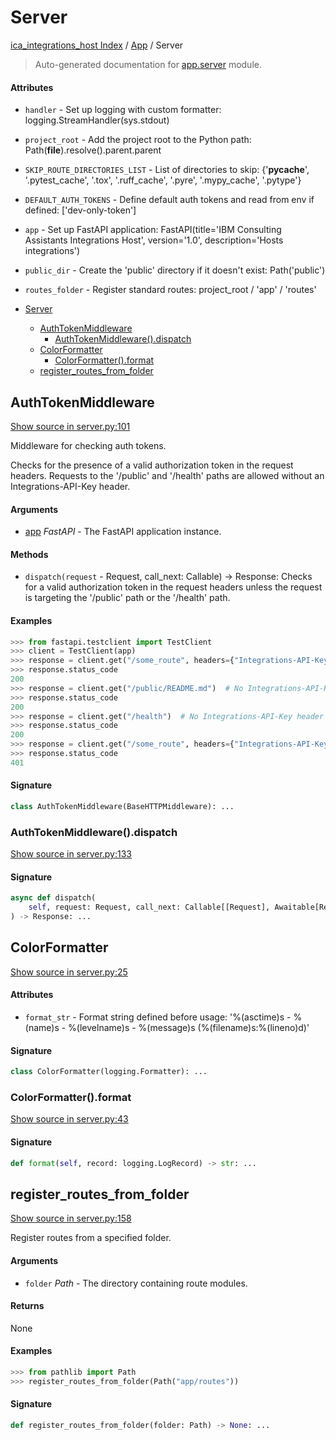# Server

[ica_integrations_host Index](../README.md#ica_integrations_host-index) / [App](./index.md#app) / Server

> Auto-generated documentation for [app.server](https://github.ibm.com/destiny/ica_integrations_host/blob/main/app/server.py) module.

#### Attributes

- `handler` - Set up logging with custom formatter: logging.StreamHandler(sys.stdout)

- `project_root` - Add the project root to the Python path: Path(__file__).resolve().parent.parent

- `SKIP_ROUTE_DIRECTORIES_LIST` - List of directories to skip: {'__pycache__', '.pytest_cache', '.tox', '.ruff_cache', '.pyre', '.mypy_cache', '.pytype'}

- `DEFAULT_AUTH_TOKENS` - Define default auth tokens and read from env if defined: ['dev-only-token']

- `app` - Set up FastAPI application: FastAPI(title='IBM Consulting Assistants Integrations Host', version='1.0', description='Hosts integrations')

- `public_dir` - Create the 'public' directory if it doesn't exist: Path('public')

- `routes_folder` - Register standard routes: project_root / 'app' / 'routes'


- [Server](#server)
  - [AuthTokenMiddleware](#authtokenmiddleware)
    - [AuthTokenMiddleware().dispatch](#authtokenmiddleware()dispatch)
  - [ColorFormatter](#colorformatter)
    - [ColorFormatter().format](#colorformatter()format)
  - [register_routes_from_folder](#register_routes_from_folder)

## AuthTokenMiddleware

[Show source in server.py:101](https://github.ibm.com/destiny/ica_integrations_host/blob/main/app/server.py#L101)

Middleware for checking auth tokens.

Checks for the presence of a valid authorization token in the request headers.
Requests to the '/public' and '/health' paths are allowed without an Integrations-API-Key header.

#### Arguments

- [app](#server) *FastAPI* - The FastAPI application instance.

#### Methods

- `dispatch(request` - Request, call_next: Callable) -> Response:
    Checks for a valid authorization token in the request headers unless
    the request is targeting the '/public' path or the '/health' path.

#### Examples

```python
>>> from fastapi.testclient import TestClient
>>> client = TestClient(app)
>>> response = client.get("/some_route", headers={"Integrations-API-Key": "default_token_1"})
>>> response.status_code
200
>>> response = client.get("/public/README.md")  # No Integrations-API-Key header required
>>> response.status_code
200
>>> response = client.get("/health")  # No Integrations-API-Key header required
>>> response.status_code
200
>>> response = client.get("/some_route", headers={"Integrations-API-Key": "invalid_token"})
>>> response.status_code
401
```

#### Signature

```python
class AuthTokenMiddleware(BaseHTTPMiddleware): ...
```

### AuthTokenMiddleware().dispatch

[Show source in server.py:133](https://github.ibm.com/destiny/ica_integrations_host/blob/main/app/server.py#L133)

#### Signature

```python
async def dispatch(
    self, request: Request, call_next: Callable[[Request], Awaitable[Response]]
) -> Response: ...
```



## ColorFormatter

[Show source in server.py:25](https://github.ibm.com/destiny/ica_integrations_host/blob/main/app/server.py#L25)

#### Attributes

- `format_str` - Format string defined before usage: '%(asctime)s - %(name)s - %(levelname)s - %(message)s (%(filename)s:%(lineno)d)'


#### Signature

```python
class ColorFormatter(logging.Formatter): ...
```

### ColorFormatter().format

[Show source in server.py:43](https://github.ibm.com/destiny/ica_integrations_host/blob/main/app/server.py#L43)

#### Signature

```python
def format(self, record: logging.LogRecord) -> str: ...
```



## register_routes_from_folder

[Show source in server.py:158](https://github.ibm.com/destiny/ica_integrations_host/blob/main/app/server.py#L158)

Register routes from a specified folder.

#### Arguments

- `folder` *Path* - The directory containing route modules.

#### Returns

None

#### Examples

```python
>>> from pathlib import Path
>>> register_routes_from_folder(Path("app/routes"))
```

#### Signature

```python
def register_routes_from_folder(folder: Path) -> None: ...
```
